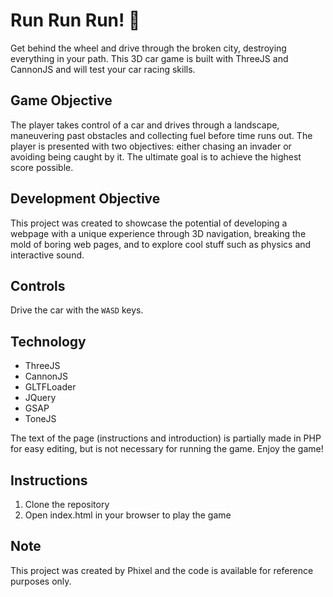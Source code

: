 # Run Run Run! 🚗

Get behind the wheel and drive through the broken city, destroying everything in your path. This 3D car game is built with ThreeJS and CannonJS and will test your car racing skills.

## Game Objective

The player takes control of a car and drives through a landscape, maneuvering past obstacles and collecting fuel before time runs out. The player is presented with two objectives: either chasing an invader or avoiding being caught by it. The ultimate goal is to achieve the highest score possible.

## Development Objective

This project was created to showcase the potential of developing a webpage with a unique experience through 3D navigation, breaking the mold of boring web pages, and to explore cool stuff such as physics and interactive sound.

## Controls

Drive the car with the `WASD` keys.

## Technology

- ThreeJS
- CannonJS
- GLTFLoader
- JQuery
- GSAP
- ToneJS

The text of the page (instructions and introduction) is partially made in PHP for easy editing, but is not necessary for running the game. Enjoy the game!

## Instructions

1. Clone the repository
2. Open index.html in your browser to play the game

## Note

This project was created by Phixel and the code is available for reference purposes only. 